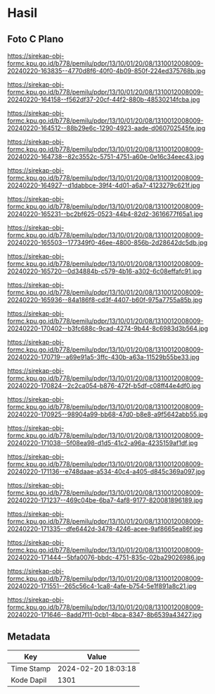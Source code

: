# Hasil

## Foto C Plano

https://sirekap-obj-formc.kpu.go.id/b778/pemilu/pdpr/13/10/01/20/08/1310012008009-20240220-163835--4770d8f6-40f0-4b09-850f-224ed375768b.jpg

https://sirekap-obj-formc.kpu.go.id/b778/pemilu/pdpr/13/10/01/20/08/1310012008009-20240220-164158--f562df37-20cf-44f2-880b-48530214fcba.jpg

https://sirekap-obj-formc.kpu.go.id/b778/pemilu/pdpr/13/10/01/20/08/1310012008009-20240220-164512--88b29e6c-1290-4923-aade-d060702545fe.jpg

https://sirekap-obj-formc.kpu.go.id/b778/pemilu/pdpr/13/10/01/20/08/1310012008009-20240220-164738--82c3552c-5751-4751-a60e-0e16c34eec43.jpg

https://sirekap-obj-formc.kpu.go.id/b778/pemilu/pdpr/13/10/01/20/08/1310012008009-20240220-164927--d1dabbce-39f4-4d01-a6a7-4123279c621f.jpg

https://sirekap-obj-formc.kpu.go.id/b778/pemilu/pdpr/13/10/01/20/08/1310012008009-20240220-165231--bc2bf625-0523-44b4-82d2-3616677f65a1.jpg

https://sirekap-obj-formc.kpu.go.id/b778/pemilu/pdpr/13/10/01/20/08/1310012008009-20240220-165503--177349f0-46ee-4800-856b-2d28642dc5db.jpg

https://sirekap-obj-formc.kpu.go.id/b778/pemilu/pdpr/13/10/01/20/08/1310012008009-20240220-165720--0d34884b-c579-4b16-a302-6c08effafc91.jpg

https://sirekap-obj-formc.kpu.go.id/b778/pemilu/pdpr/13/10/01/20/08/1310012008009-20240220-165936--84a186f8-cd3f-4407-b60f-975a7755a85b.jpg

https://sirekap-obj-formc.kpu.go.id/b778/pemilu/pdpr/13/10/01/20/08/1310012008009-20240220-170402--b3fc688c-9cad-4274-9b44-8c6983d3b564.jpg

https://sirekap-obj-formc.kpu.go.id/b778/pemilu/pdpr/13/10/01/20/08/1310012008009-20240220-170719--a69e91a5-3ffc-430b-a63a-11529b55be33.jpg

https://sirekap-obj-formc.kpu.go.id/b778/pemilu/pdpr/13/10/01/20/08/1310012008009-20240220-170824--2c2ca054-b876-472f-b5df-c08ff44e4df0.jpg

https://sirekap-obj-formc.kpu.go.id/b778/pemilu/pdpr/13/10/01/20/08/1310012008009-20240220-170925--98904a99-bb68-47d0-b8e8-a9f5642abb55.jpg

https://sirekap-obj-formc.kpu.go.id/b778/pemilu/pdpr/13/10/01/20/08/1310012008009-20240220-171038--5f08ea98-d1d5-41c2-a96a-4235159af1df.jpg

https://sirekap-obj-formc.kpu.go.id/b778/pemilu/pdpr/13/10/01/20/08/1310012008009-20240220-171136--e748daae-a534-40c4-a405-d845c369a097.jpg

https://sirekap-obj-formc.kpu.go.id/b778/pemilu/pdpr/13/10/01/20/08/1310012008009-20240220-171237--469c04be-6ba7-4af8-9177-820081896189.jpg

https://sirekap-obj-formc.kpu.go.id/b778/pemilu/pdpr/13/10/01/20/08/1310012008009-20240220-171335--dfe6442d-3478-4246-acee-9af8665ea86f.jpg

https://sirekap-obj-formc.kpu.go.id/b778/pemilu/pdpr/13/10/01/20/08/1310012008009-20240220-171444--5bfa0076-bbdc-4751-835c-02ba29026986.jpg

https://sirekap-obj-formc.kpu.go.id/b778/pemilu/pdpr/13/10/01/20/08/1310012008009-20240220-171551--265c56c4-1ca8-4afe-b754-5e1f891a8c21.jpg

https://sirekap-obj-formc.kpu.go.id/b778/pemilu/pdpr/13/10/01/20/08/1310012008009-20240220-171646--8add7f11-0cb1-4bca-8347-8b6539a43427.jpg


## Metadata

| Key        | Value               |
| ---------- | ------------------- |
| Time Stamp | 2024-02-20 18:03:18 |
| Kode Dapil | 1301                |



